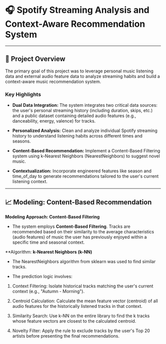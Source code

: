 # 🎧 Spotify Streaming Analysis and Context-Aware Recommendation System

---

## 📝 Project Overview

The primary goal of this project was to leverage personal music listening data and external audio feature data to analyze streaming habits and build a context-aware music recommendation system.

### Key Highlights

* **Dual Data Integration:** The system integrates two critical data sources: the user's personal streaming history (including duration, skips, etc.) and a public dataset containing detailed audio features (e.g., danceability, energy, valence) for tracks.

* **Personalized Analysis:** Clean and analyze individual Spotify streaming history to understand listening habits across different times and seasons.

* **Content-Based Recommendation:** Implement a Content-Based Filtering system using k-Nearest Neighbors (NearestNeighbors) to suggest novel music.

* **Contextualization:** Incorporate engineered features like season and time_of_day to generate recommendations tailored to the user's current listening context.

---

## 📈 Modeling: Content-Based Recommendation

**Modeling Approach: Content-Based Filtering**

* The system employs **Content-Based Filtering**. Tracks are recommended based on their similarity to the average characteristics (audio features) of music the user has previously enjoyed within a specific time and seasonal context.

**Algorithm: **k-Nearest Neighbors (k-NN)**
* The NearestNeighbors algorithm from sklearn was used to find similar tracks.

* The prediction logic involves:

1. Context Filtering: Isolate historical tracks matching the user's current context (e.g., "Autumn - Morning").

2. Centroid Calculation: Calculate the mean feature vector (centroid) of all audio features for the historically listened tracks in that context.

3. Similarity Search: Use k-NN on the entire library to find the k tracks whose feature vectors are closest to the calculated centroid.

4. Novelty Filter: Apply the rule to exclude tracks by the user's Top 20 artists before presenting the final recommendations.
